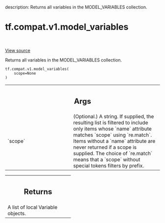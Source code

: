description: Returns all variables in the MODEL_VARIABLES collection.

<div itemscope itemtype="http://developers.google.com/ReferenceObject">
<meta itemprop="name" content="tf.compat.v1.model_variables" />
<meta itemprop="path" content="Stable" />
</div>

# tf.compat.v1.model_variables

<!-- Insert buttons and diff -->

<table class="tfo-notebook-buttons tfo-api nocontent" align="left">

</table>

<a target="_blank" class="external" href="/code/stable/tensorflow/python/ops/variables.py">View source</a>



Returns all variables in the MODEL_VARIABLES collection.

<pre class="devsite-click-to-copy prettyprint lang-py tfo-signature-link">
<code>tf.compat.v1.model_variables(
    scope=None
)
</code></pre>



<!-- Placeholder for "Used in" -->


<!-- Tabular view -->
 <table class="responsive fixed orange">
<colgroup><col width="214px"><col></colgroup>
<tr><th colspan="2"><h2 class="add-link">Args</h2></th></tr>

<tr>
<td>
`scope`
</td>
<td>
(Optional.) A string. If supplied, the resulting list is filtered to
include only items whose `name` attribute matches `scope` using
`re.match`. Items without a `name` attribute are never returned if a scope
is supplied. The choice of `re.match` means that a `scope` without special
tokens filters by prefix.
</td>
</tr>
</table>



<!-- Tabular view -->
 <table class="responsive fixed orange">
<colgroup><col width="214px"><col></colgroup>
<tr><th colspan="2"><h2 class="add-link">Returns</h2></th></tr>
<tr class="alt">
<td colspan="2">
A list of local Variable objects.
</td>
</tr>

</table>

